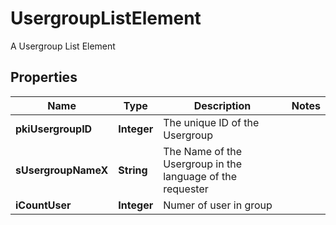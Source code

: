 

# UsergroupListElement

A Usergroup List Element

## Properties

| Name | Type | Description | Notes |
|------------ | ------------- | ------------- | -------------|
|**pkiUsergroupID** | **Integer** | The unique ID of the Usergroup |  |
|**sUsergroupNameX** | **String** | The Name of the Usergroup in the language of the requester |  |
|**iCountUser** | **Integer** | Numer of user in group |  |



